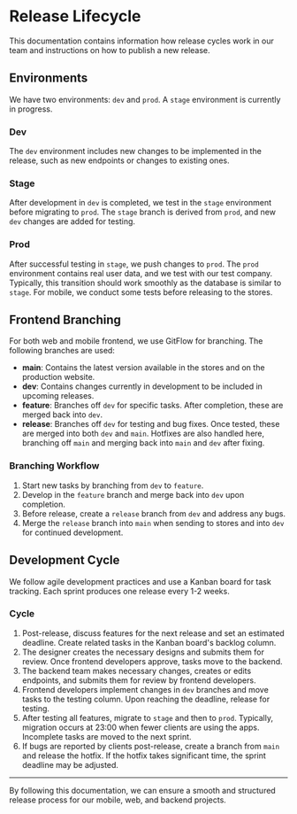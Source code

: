 # Release Lifecycle

This documentation contains information how release cycles work in our team and instructions on how to publish a new release.

## Environments
We have two environments: `dev` and `prod`. A `stage` environment is currently in progress.

### Dev
The `dev` environment includes new changes to be implemented in the release, such as new endpoints or changes to existing ones.

### Stage
After development in `dev` is completed, we test in the `stage` environment before migrating to `prod`. The `stage` branch is derived from `prod`, and new `dev` changes are added for testing.

### Prod
After successful testing in `stage`, we push changes to `prod`. The `prod` environment contains real user data, and we test with our test company. Typically, this transition should work smoothly as the database is similar to `stage`. For mobile, we conduct some tests before releasing to the stores.

## Frontend Branching
For both web and mobile frontend, we use GitFlow for branching. The following branches are used:

* **main**: Contains the latest version available in the stores and on the production website.
* **dev**: Contains changes currently in development to be included in upcoming releases.
* **feature**: Branches off `dev` for specific tasks. After completion, these are merged back into `dev`.
* **release**: Branches off `dev` for testing and bug fixes. Once tested, these are merged into both `dev` and `main`. Hotfixes are also handled here, branching off `main` and merging back into `main` and `dev` after fixing.

### Branching Workflow
1. Start new tasks by branching from `dev` to `feature`.
2. Develop in the `feature` branch and merge back into `dev` upon completion.
3. Before release, create a `release` branch from `dev` and address any bugs.
4. Merge the `release` branch into `main` when sending to stores and into `dev` for continued development.

## Development Cycle
We follow agile development practices and use a Kanban board for task tracking. Each sprint produces one release every 1-2 weeks.

### Cycle
1. Post-release, discuss features for the next release and set an estimated deadline. Create related tasks in the Kanban board's backlog column.
2. The designer creates the necessary designs and submits them for review. Once frontend developers approve, tasks move to the backend.
3. The backend team makes necessary changes, creates or edits endpoints, and submits them for review by frontend developers.
4. Frontend developers implement changes in `dev` branches and move tasks to the testing column. Upon reaching the deadline, release for testing.
5. After testing all features, migrate to `stage` and then to `prod`. Typically, migration occurs at 23:00 when fewer clients are using the apps. Incomplete tasks are moved to the next sprint.
6. If bugs are reported by clients post-release, create a branch from `main` and release the hotfix. If the hotfix takes significant time, the sprint deadline may be adjusted.

---

By following this documentation, we can ensure a smooth and structured release process for our mobile, web, and backend projects.
